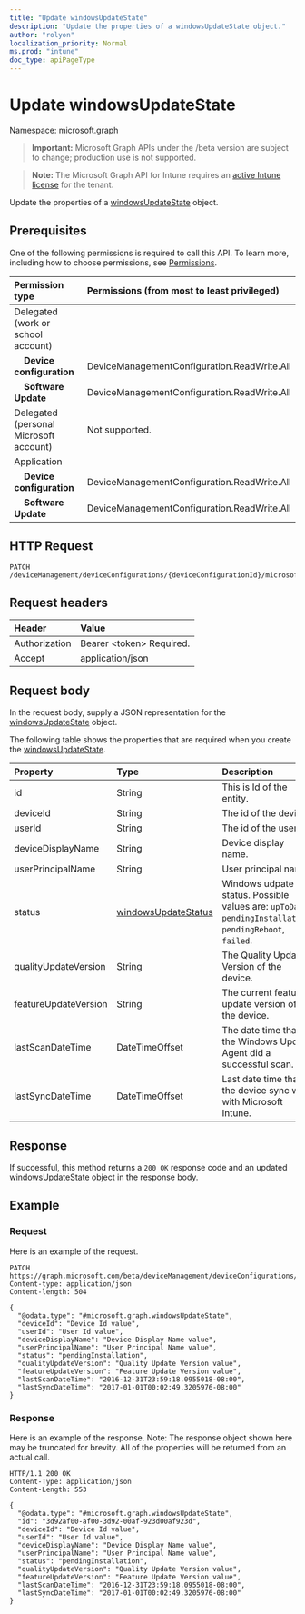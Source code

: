 ```yaml
---
title: "Update windowsUpdateState"
description: "Update the properties of a windowsUpdateState object."
author: "rolyon"
localization_priority: Normal
ms.prod: "intune"
doc_type: apiPageType
---
```


# Update windowsUpdateState

Namespace: microsoft.graph

> **Important:** Microsoft Graph APIs under the /beta version are subject to change; production use is not supported.

> **Note:** The Microsoft Graph API for Intune requires an [active Intune license](https://go.microsoft.com/fwlink/?linkid=839381) for the tenant.

Update the properties of a [windowsUpdateState](../resources/intune-deviceconfig-windowsupdatestate.md) object.

## Prerequisites
One of the following permissions is required to call this API. To learn more, including how to choose permissions, see [Permissions](/graph/permissions-reference).

|Permission type|Permissions (from most to least privileged)|
|:---|:---|
|Delegated (work or school account)||
| &nbsp; &nbsp; **Device configuration** | DeviceManagementConfiguration.ReadWrite.All|
| &nbsp; &nbsp; **Software Update** | DeviceManagementConfiguration.ReadWrite.All|
|Delegated (personal Microsoft account)|Not supported.|
|Application||
| &nbsp; &nbsp; **Device configuration** | DeviceManagementConfiguration.ReadWrite.All|
| &nbsp; &nbsp; **Software Update** | DeviceManagementConfiguration.ReadWrite.All|

## HTTP Request
<!-- {
  "blockType": "ignored"
}
-->
``` http
PATCH /deviceManagement/deviceConfigurations/{deviceConfigurationId}/microsoft.graph.windowsUpdateForBusinessConfiguration/deviceUpdateStates/{windowsUpdateStateId}
```

## Request headers
|Header|Value|
|:---|:---|
|Authorization|Bearer &lt;token&gt; Required.|
|Accept|application/json|

## Request body
In the request body, supply a JSON representation for the [windowsUpdateState](../resources/intune-shared-windowsupdatestate.md) object.

The following table shows the properties that are required when you create the [windowsUpdateState](../resources/intune-shared-windowsupdatestate.md).

|Property|Type|Description|
|:---|:---|:---|
|id|String|This is Id of the entity.|
|deviceId|String|The id of the device.|
|userId|String|The id of the user.|
|deviceDisplayName|String|Device display name.|
|userPrincipalName|String|User principal name.|
|status|[windowsUpdateStatus](../resources/intune-shared-windowsupdatestatus.md)|Windows udpate status. Possible values are: `upToDate`, `pendingInstallation`, `pendingReboot`, `failed`.|
|qualityUpdateVersion|String|The Quality Update Version of the device.|
|featureUpdateVersion|String|The current feature update version of the device.|
|lastScanDateTime|DateTimeOffset|The date time that the Windows Update Agent did a successful scan.|
|lastSyncDateTime|DateTimeOffset|Last date time that the device sync with with Microsoft Intune.|



## Response
If successful, this method returns a `200 OK` response code and an updated [windowsUpdateState](../resources/intune-shared-windowsupdatestate.md) object in the response body.

## Example

### Request
Here is an example of the request.
``` http
PATCH https://graph.microsoft.com/beta/deviceManagement/deviceConfigurations/{deviceConfigurationId}/microsoft.graph.windowsUpdateForBusinessConfiguration/deviceUpdateStates/{windowsUpdateStateId}
Content-type: application/json
Content-length: 504

{
  "@odata.type": "#microsoft.graph.windowsUpdateState",
  "deviceId": "Device Id value",
  "userId": "User Id value",
  "deviceDisplayName": "Device Display Name value",
  "userPrincipalName": "User Principal Name value",
  "status": "pendingInstallation",
  "qualityUpdateVersion": "Quality Update Version value",
  "featureUpdateVersion": "Feature Update Version value",
  "lastScanDateTime": "2016-12-31T23:59:18.0955018-08:00",
  "lastSyncDateTime": "2017-01-01T00:02:49.3205976-08:00"
}
```

### Response
Here is an example of the response. Note: The response object shown here may be truncated for brevity. All of the properties will be returned from an actual call.
``` http
HTTP/1.1 200 OK
Content-Type: application/json
Content-Length: 553

{
  "@odata.type": "#microsoft.graph.windowsUpdateState",
  "id": "3d92af00-af00-3d92-00af-923d00af923d",
  "deviceId": "Device Id value",
  "userId": "User Id value",
  "deviceDisplayName": "Device Display Name value",
  "userPrincipalName": "User Principal Name value",
  "status": "pendingInstallation",
  "qualityUpdateVersion": "Quality Update Version value",
  "featureUpdateVersion": "Feature Update Version value",
  "lastScanDateTime": "2016-12-31T23:59:18.0955018-08:00",
  "lastSyncDateTime": "2017-01-01T00:02:49.3205976-08:00"
}
```







